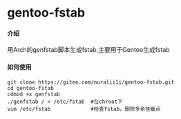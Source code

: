 # gentoo-fstab

#### 介绍
用Arch的genfstab脚本生成fstab,主要用于Gentoo生成fstab

#### 如何使用

```
git clone https://gitee.com/nuralii1i/gentoo-fstab.git
cd gentoo-fstab
cdmod +x genfstab
./genfstab / > /etc/fstab  #在chroot下
vim /etc/fstab             #检查fstab，删除多余挂载点

```


